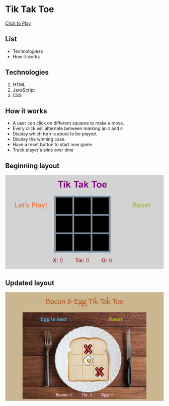 # Tik Tak Toe

[Click to Play](https://margaret-jihua.github.io/tik-tak-toe/)

## List
* Technologiess
* How it works

## Technologies
1. HTML
2. JavaScript
3. CSS

## How it works
* A user can click on different squares to make a move.
* Every click will alternate between marking an `X` and `O`
* Display which turn is about to be played.
* Display the winning case.
* Have a reset button to start new game
* Track player's wins over time

## Beginning layout
<img src="Tik_Tak_Toe.png" alt="preview">

## Updated layout
<img src="Bacon-Egg-Tik-Tak-Toe.png" alt="preview">
